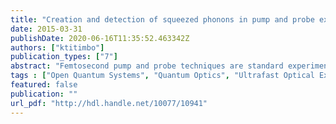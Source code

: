 ```yaml
---
title: "Creation and detection of squeezed phonons in pump and probe experiments: a fully quantum treatment"
date: 2015-03-31
publishDate: 2020-06-16T11:35:52.463342Z
authors: ["ktitimbo"]
publication_types: ["7"]
abstract: "Femtosecond pump and probe techniques are standard experimental methodologies used for studying ultrafast dynamics in solids, in particular phonon oscillations in target materials. So far, only semiclassical methods have been employed in order to theoretically interpret the experimental data. In contrast, a fully quantum treatment will be presented here taking into account the quantum features of the generation mechanism of excited phonons by pump laser pulses, and of the process of accessing their behaviour by probe laser pulses. A single effective Hamiltonian will be used to model the interaction between photons and phonons both for the pumping and probing processes. In addition, as they interact with their environment, mainly electrons in the target, the excited phonons cannot be considered an isolated system. Their dynamics is then that typical of open quantum systems and generated by a master equation of Lindblad form, that takes into account the dissipative and noisy effects due to the environment. In this formalism, phonon oscillations can be analysed through suitable probe photon observables. Specifically, unlike in the existing literature, we will not focus only upon the scattered probe pulse intensity, namely on the probe photon number, but also on the number variance. Through the latter some quantum features of the phonon state can be accessed; in particular, specific signals of the presence of squeezed phonons can thus be identified."
tags : ["Open Quantum Systems", "Quantum Optics", "Ultrafast Optical Excitations"]
featured: false
publication: ""
url_pdf: "http://hdl.handle.net/10077/10941"
---
```


